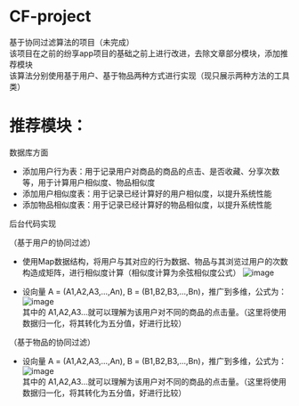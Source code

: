 # CF-project
基于协同过滤算法的项目（未完成）  
该项目在之前的纷享app项目的基础之前上进行改进，去除文章部分模块，添加推荐模块  
该算法分别使用基于用户、基于物品两种方式进行实现（现只展示两种方法的工具类） 
# 推荐模块：
数据库方面
* 添加用户行为表：用于记录用户对商品的商品的点击、是否收藏、分享次数等，用于计算用户相似度、物品相似度
* 添加用户相似度表：用于记录已经计算好的用户相似度，以提升系统性能
* 添加物品相似度表：用于记录已经计算好的物品相似度，以提升系统性能  

后台代码实现  

（基于用户的协同过滤）
* 使用Map数据结构，将用户与其对应的行为数据、物品与其浏览过用户的次数构造成矩阵，进行相似度计算（相似度计算为余弦相似度公式）
![image](https://user-images.githubusercontent.com/33857411/109535459-8c0b6580-7af7-11eb-851b-7784d037a11d.png)


* 设向量 A = (A1,A2,A3,...,An), B = (B1,B2,B3,...,Bn)，推广到多维，公式为：  
![image](https://user-images.githubusercontent.com/33857411/109535600-b8bf7d00-7af7-11eb-8760-69c76ef92ff9.png)  
其中的 A1,A2,A3...就可以理解为该用户对不同的商品的点击量。（这里将使用数据归一化，将其转化为五分值，好进行比较）

（基于物品的协同过滤）
* 设向量 A = (A1,A2,A3,...,An), B = (B1,B2,B3,...,Bn)，推广到多维，公式为：  
![image](https://user-images.githubusercontent.com/33857411/109535600-b8bf7d00-7af7-11eb-8760-69c76ef92ff9.png)  
其中的 A1,A2,A3...就可以理解为该用户对不同的商品的点击量。（这里将使用数据归一化，将其转化为五分值，好进行比较）
